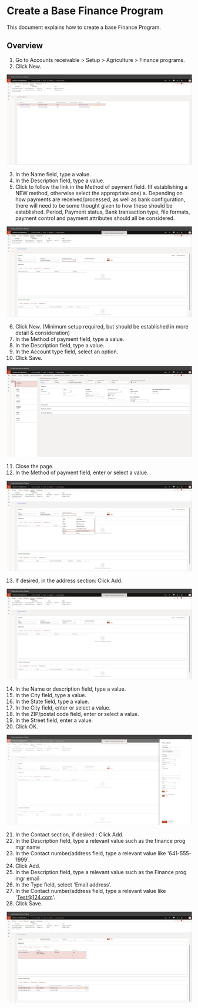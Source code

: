 ﻿# Create a Base Finance Program
This document explains how to create a base Finance Program. 

## Overview
1.	Go to Accounts receivable > Setup > Agriculture > Finance programs.
2.	Click New.

![BaseFinanceTemplate1](.\assets\images\CustomerPrograms\BaseFinance1.png)

3.	In the Name field, type a value.
4.	In the Description field, type a value.
5.	Click to follow the link in the Method of payment field. (If establishing a NEW method, otherwise select the appropriate one)
    a.	Depending on how payments are received/processed, as well as bank configuration, there will need to be some thought given to how these should be established.
    	Period, Payment status, Bank transaction type, file formats, payment control and payment attributes should all be considered.

![BaseFinanceTemplate2](.\assets\images\CustomerPrograms\BaseFinance2.png)

6.	Click New. (Minimum setup required, but should be established in more detail & consideration)
7.	In the Method of payment field, type a value.
8.	In the Description field, type a value.
9.	In the Account type field, select an option.
10.	Click Save.

![BaseFinanceTemplate3](.\assets\images\CustomerPrograms\BaseFinance3.png)

11.	Close the page.
12.	In the Method of payment field, enter or select a value.

![BaseFinanceTemplate4](.\assets\images\CustomerPrograms\BaseFinance4.png)

13.	If desired, in the address section: Click Add.

![BaseFinanceTemplate5](.\assets\images\CustomerPrograms\BaseFinance5.png)

14.	In the Name or description field, type a value.
15.	In the City field, type a value.
16.	In the State field, type a value.
17.	In the City field, enter or select a value.
18.	In the ZIP/postal code field, enter or select a value.
19.	In the Street field, enter a value.
20.	Click OK.

 ![BaseFinanceTemplate6](.\assets\images\CustomerPrograms\BaseFinance6.png)

21.	In the Contact section, if desired : Click Add.
22.	In the Description field, type a relevant value such as the finance prog mgr name
23.	In the Contact number/address field, type a relevant value like '641-555-1999'.
24.	Click Add.
25.	In the Description field, type a relevant value such as the Finance prog mgr email
26.	In the Type field, select 'Email address'.
27.	In the Contact number/address field, type a relevant value like 'Test@124.com'.
28.	Click Save.

![BaseFinanceTemplate7](.\assets\images\CustomerPrograms\BaseFinance7.png)

